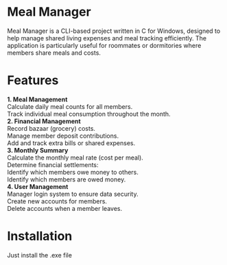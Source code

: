 # Meal Manager
Meal Manager is a CLI-based project written in C for Windows, designed to help manage shared living expenses and meal tracking efficiently. The application is particularly useful for roommates or dormitories where members share meals and costs.

# Features
**1. Meal Management**  
Calculate daily meal counts for all members.  
Track individual meal consumption throughout the month.  
**2. Financial Management**  
Record bazaar (grocery) costs.  
Manage member deposit contributions.  
Add and track extra bills or shared expenses.  
**3. Monthly Summary**  
Calculate the monthly meal rate (cost per meal).  
Determine financial settlements:  
Identify which members owe money to others.  
Identify which members are owed money.  
**4. User Management**  
Manager login system to ensure data security.  
Create new accounts for members.  
Delete accounts when a member leaves.  
# Installation
Just install the .exe file

